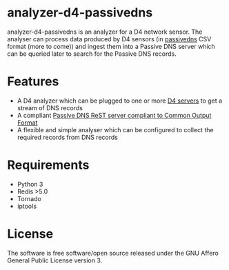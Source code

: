 # analyzer-d4-passivedns

analyzer-d4-passivedns is an analyzer for a D4 network sensor. The analyser can process data produced by D4 sensors (in [passivedns](https://github.com/gamelinux/passivedns) CSV format (more to come)) and
ingest them into a Passive DNS server which can be queried later to search for the Passive DNS records.

# Features

- A D4 analyzer which can be plugged to one or more [D4 servers](https://github.com/D4-project/d4-core) to get a stream of DNS records
- A compliant [Passive DNS ReST server compliant to Common Output Format](https://tools.ietf.org/html/draft-dulaunoy-dnsop-passive-dns-cof-04)
- A flexible and simple analyser which can be configured to collect the required records from DNS records

# Requirements

- Python 3
- Redis >5.0
- Tornado
- iptools

# License

The software is free software/open source released under the GNU Affero General Public License version 3.

